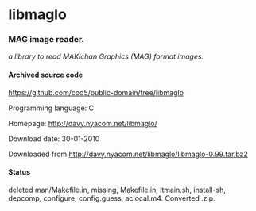 # libmaglo #

### MAG image reader. ###

*a library to read MAKIchan Graphics (MAG) format images.*

#### Archived source code ####
https://github.com/cod5/public-domain/tree/libmaglo

Programming language: C

Homepage: http://davy.nyacom.net/libmaglo/

Download date: 30-01-2010

Downloaded from http://davy.nyacom.net/libmaglo/libmaglo-0.99.tar.bz2

#### Status ####
deleted man/Makefile.in, missing, Makefile.in, ltmain.sh,
install-sh, depcomp, configure, config.guess, aclocal.m4. Converted .zip.


